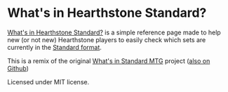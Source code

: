 # What's in Hearthstone Standard?
[What's in Hearthstone Standard?][0] is a simple reference page made to help new (or not new) Hearthstone players to easily
check which sets are currently in the [Standard format][1].

This is a remix of the original [What's in Standard MTG][2] project ([also on Github][3])

Licensed under MIT license.

[0]: http://standardhearth.com//
[1]: http://hearthstone.gamepedia.com/Standard_format
[2]: http://whatsinstandard.com/
[3]: https://github.com/glacials/whatsinstandard
